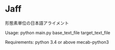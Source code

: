 Jaff
====
形態素単位の日本語アライメント

Usage:
    python main.py base_text_file target_text_file

Requirements:
    python 3.4 or above
    mecab-python3
